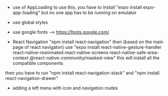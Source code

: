 - use of AppLoading
  to use this, you have to install "expo install expo-app-loading" but no one app has to be running on emulator
- use global styles
- use google fonts --> https://fonts.google.com/

- React Navigation "npm install react-navigation" then (based on the main page of react navigaton) use "expo install react-native-gesture-handler react-native-reanimated react-native-screens react-native-safe-area-context @react-native-community/masked-view" this will install all the compatible components

then you have to run "npm install react-navigation-stack" and "npm install react-navigation-drawer"

- adding a left menu with icon and navigation routes
